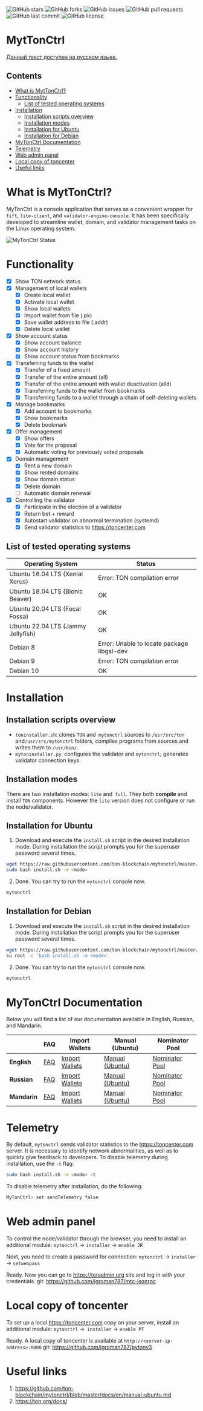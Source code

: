 ![GitHub stars](https://img.shields.io/github/stars/ton-blockchain/mytonctrl?style=flat-square&logo=github) ![GitHub forks](https://img.shields.io/github/forks/ton-blockchain/mytonctrl?style=flat-square&logo=github) ![GitHub issues](https://img.shields.io/github/issues/ton-blockchain/mytonctrl?style=flat-square&logo=github) ![GitHub pull requests](https://img.shields.io/github/issues-pr/ton-blockchain/mytonctrl?style=flat-square&logo=github) ![GitHub last commit](https://img.shields.io/github/last-commit/ton-blockchain/mytonctrl?style=flat-square&logo=github) ![GitHub license](https://img.shields.io/github/license/ton-blockchain/mytonctrl?style=flat-square&logo=github)

<!-- omit from toc --> 
# MytTonCtrl
[Данный текст доступен на русском языке.](https://github.com/ton-blockchain/mytonctrl/blob/master/README.Ru.md)

<!-- omit from toc --> 
## Contents

- [What is MytTonCtrl?](#what-is-myttonctrl)
- [Functionality](#functionality)
	- [List of tested operating systems](#list-of-tested-operating-systems)
- [Installation](#installation)
	- [Installation scripts overview](#installation-scripts-overview)
	- [Installation modes](#installation-modes)
	- [Installation for Ubuntu](#installation-for-ubuntu)
	- [Installation for Debian](#installation-for-debian)
- [MyTonCtrl Documentation](#mytonctrl-documentation)
- [Telemetry](#telemetry)
- [Web admin panel](#web-admin-panel)
- [Local copy of toncenter](#local-copy-of-toncenter)
- [Useful links](#useful-links)


# What is MytTonCtrl?
MyTonCtrl is a console application that serves as a convenient wrapper for `fift`, `lite-client`, and `validator-engine-console`. It has been specifically developed to streamline wallet, domain, and validator management tasks on the Linux operating system.

![MyTonCtrl Status](screens/mytonctrl-status.png)

# Functionality
- [x] Show TON network status
- [x] Management of local wallets
	- [x] Create local wallet
	- [x] Activate local wallet
	- [x] Show local wallets
	- [x] Import wallet from file (.pk)
	- [x] Save wallet address to file (.addr)
	- [x] Delete local wallet
- [x] Show account status
	- [x] Show account balance
	- [x] Show account history
	- [x] Show account status from bookmarks
- [x] Transferring funds to the wallet
	- [x] Transfer of a fixed amount
	- [x] Transfer of the entire amount (all)
	- [x] Transfer of the entire amount with wallet deactivation (alld)
	- [x] Transferring funds to the wallet from bookmarks
	- [x] Transferring funds to a wallet through a chain of self-deleting wallets
- [x] Manage bookmarks
	- [x] Add account to bookmarks
	- [x] Show bookmarks
	- [x] Delete bookmark
- [x] Offer management
	- [x] Show offers
	- [x] Vote for the proposal
	- [x] Automatic voting for previously voted proposals
- [x] Domain management
	- [x] Rent a new domain
	- [x] Show rented domains
	- [x] Show domain status
	- [x] Delete domain
	- [ ] Automatic domain renewal
- [x] Controlling the validator
	- [x] Participate in the election of a validator
	- [x] Return bet + reward
	- [x] Autostart validator on abnormal termination (systemd)
	- [x] Send validator statistics to https://toncenter.com

## List of tested operating systems
| Operating System              | Status                     |
|-------------------------------|----------------------------|
| Ubuntu 16.04 LTS (Xenial Xerus) | Error: TON compilation error |
| Ubuntu 18.04 LTS (Bionic Beaver) | OK                       |
| Ubuntu 20.04 LTS (Focal Fossa) | OK                       |
| Ubuntu 22.04 LTS (Jammy Jellyfish) | OK                   |
| Debian 8 | Error: Unable to locate package libgsl-dev   |
| Debian 9 | Error: TON compilation error                 |
| Debian 10 | OK                                         |

# Installation
## Installation scripts overview
- `toninstaller.sh`: clones `TON` and` mytonctrl` sources to `/usr/src/ton` and`/usr/src/mytonctrl` folders, compiles programs from sources and writes them to `/usr/bin/`.
- `mytoninstaller.py`: configures the validator and `mytonctrl`; generates validator connection keys.

## Installation modes
There are two installation modes: `lite` and` full`. They both **compile** and install `TON` components. However the `lite` version does not configure or run the node/validator.

## Installation for Ubuntu
1. Download and execute the `install.sh` script in the desired installation mode. During installation the script prompts you for the superuser password several times.
```sh
wget https://raw.githubusercontent.com/ton-blockchain/mytonctrl/master/scripts/install.sh
sudo bash install.sh -m <mode>
```

2. Done. You can try to run the `mytonctrl` console now.
```sh
mytonctrl
```


## Installation for Debian
1. Download and execute the `install.sh` script in the desired installation mode. During installation the script prompts you for the superuser password several times.
```sh
wget https://raw.githubusercontent.com/ton-blockchain/mytonctrl/master/scripts/install.sh
su root -c 'bash install.sh -m <mode>'
```

2. Done. You can try to run the `mytonctrl` console now.
```sh
mytonctrl
```

# MyTonCtrl Documentation

Below you will find a list of our documentation available in English, Russian, and Mandarin. 

|   | FAQ | Import Wallets | Manual (Ubuntu) | Nominator Pool |
|---|-----|----------------|-----------------|----------------|
| **English** | [FAQ](docs/en/FAQ.md) | [Import Wallets](docs/en/import-wallets.md) | [Manual (Ubuntu)](docs/en/manual-ubuntu.md) | [Nominator Pool](docs/en/nominator-pool.md) |
| **Russian** | [FAQ](docs/ru/FAQ.md) | [Import Wallets](docs/ru/import-wallets.md) | [Manual (Ubuntu)](docs/ru/manual-ubuntu.md) | [Nominator Pool](docs/ru/nominator-pool.md) |
| **Mandarin** | [FAQ](docs/zh_TW/FAQ.md) | [Import Wallets](docs/zh_TW/import-wallets.md) | [Manual (Ubuntu)](docs/zh_TW/manual-ubuntu.md) | [Nominator Pool](docs/zh_TW/nominator-pool.md) |

# Telemetry
By default, `mytonctrl` sends validator statistics to the https://toncenter.com server.
It is necessary to identify network abnormalities, as well as to quickly give feedback to developers.
To disable telemetry during installation, use the `-t` flag:
```sh
sudo bash install.sh -m <mode> -t
```

To disable telemetry after installation, do the following:
```sh
MyTonCtrl> set sendTelemetry false
```

# Web admin panel
To control the node/validator through the browser, you need to install an additional module:
`mytonctrl` -> `installer` -> `enable JR`

Next, you need to create a password for connection:
`mytonctrl` -> `installer` -> `setwebpass`

Ready. Now you can go to https://tonadmin.org site and log in with your credentials.
git: https://github.com/igroman787/mtc-jsonrpc

# Local copy of toncenter
To set up a local https://toncenter.com copy on your server, install an additional module:
`mytonctrl` ->` installer` -> `enable PT`

Ready. A local copy of toncenter is available at `http://<server-ip-address>:8000`
git: https://github.com/igroman787/pytonv3

# Useful links
1. https://github.com/ton-blockchain/mytonctrl/blob/master/docs/en/manual-ubuntu.md
2. https://ton.org/docs/
